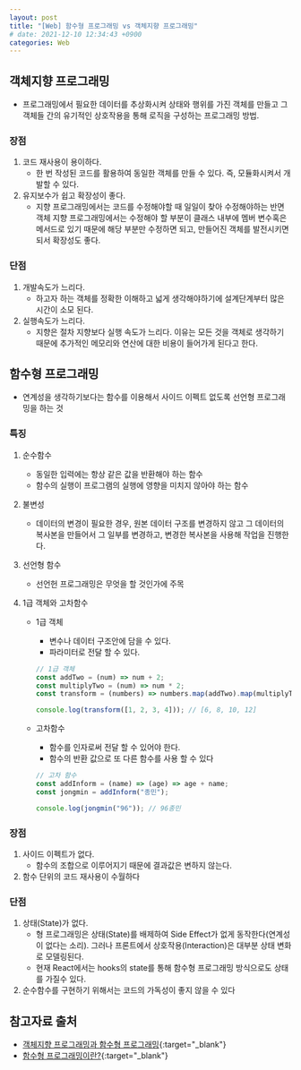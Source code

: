 ```yaml
---
layout: post
title: "[Web] 함수형 프로그래밍 vs 객체지향 프로그래밍"
# date: 2021-12-10 12:34:43 +0900
categories: Web
---
```


## 객체지향 프로그래밍
- 프로그래밍에서 필요한 데이터를 추상화시켜 상태와 행위를 가진 객체를 만들고 그 객체들 간의 유기적인 상호작용을 통해 로직을 구성하는 프로그래밍 방법.

### 장점
1. 코드 재사용이 용이하다.
    - 한 번 작성된 코드를 활용하여 동일한 객체를 만들 수 있다. 즉, 모듈화시켜서 개발할 수 있다.
2. 유지보수가 쉽고 확장성이 좋다.
    -  지향 프로그래밍에서는 코드를 수정해야할 때 일일이 찾아 수정해야하는 반면 객체 지향 프로그래밍에서는 수정해야 할 부분이 클래스 내부에 멤버 변수혹은 메서드로 있기 때문에 해당 부분만 수정하면 되고, 만들어진 객체를 발전시키면 되서 확장성도 좋다.

### 단점
1. 개발속도가 느리다.
    - 하고자 하는 객체를 정확한 이해하고 넓게 생각해야하기에 설계단계부터 많은 시간이 소모 된다.
2. 실행속도가 느리다.
    -  지향은 절차 지향보다 실행 속도가 느리다. 이유는 모든 것을 객체로 생각하기 때문에 추가적인 메모리와 연산에 대한 비용이 들어가게 된다고 한다.

## 함수형 프로그래밍
- 연계성을 생각하기보다는 함수를 이용해서 사이드 이펙트 없도록 선언형 프로그래밍을 하는 것

### 특징
1. 순수함수
    - 동일한 입력에는 항상 같은 값을 반환해야 하는 함수
    - 함수의 실행이 프로그램의 실행에 영향을 미치지 않아야 하는 함수
 
2. 불변성
    - 데이터의 변경이 필요한 경우, 원본 데이터 구조를 변경하지 않고 그 데이터의 복사본을 만들어서 그 일부를 변경하고, 변경한 복사본을 사용해 작업을 진행한다.  
3. 선언형 함수
    - 선언헌 프로그래밍은 무엇을 할 것인가에 주목  
4. 1급 객체와 고차함수
    - 1급 객체
      - 변수나 데이터 구조안에 담을 수 있다.
      - 파라미터로 전달 할 수 있다.
      
      ```javascript
      // 1급 객체
      const addTwo = (num) => num + 2;
      const multiplyTwo = (num) => num * 2;
      const transform = (numbers) => numbers.map(addTwo).map(multiplyTwo);

      console.log(transform([1, 2, 3, 4])); // [6, 8, 10, 12]
      ```
      
    - 고차함수
      - 함수를 인자로써 전달 할 수 있어야 한다.
      - 함수의 반환 값으로 또 다른 함수를 사용 할 수 있다
      
      ```javascript
      // 고차 함수
      const addInform = (name) => (age) => age + name;
      const jongmin = addInform("종민");

      console.log(jongmin("96")); // 96종민
      ```

### 장점
1. 사이드 이펙트가 없다.
    - 함수의 조합으로 이루어지기 때문에 결과값은 변하지 않는다.
2. 함수 단위의 코드 재사용이 수월하다

### 단점
1. 상태(State)가 없다.
    - 형 프로그래밍은 상태(State)를 배제하여 Side Effect가 없게 동작한다(연계성이 없다는 소리). 그러나 프론트에서 상호작용(Interaction)은 대부분 상태 변화로 모델링된다.
    -  현재 React에서는 hooks의 state를 통해 함수형 프로그래밍 방식으로도 상태를 가질수 있다.
2. 순수함수를 구현하기 위해서는 코드의 가독성이 좋지 않을 수 있다

## 참고자료 출처

- [객체지향 프로그래밍과 함수형 프로그래밍](https://velog.io/@huurray/%EA%B0%9D%EC%B2%B4%EC%A7%80%ED%96%A5-%ED%94%84%EB%A1%9C%EA%B7%B8%EB%9E%98%EB%B0%8D%EA%B3%BC-%ED%95%A8%EC%88%98%ED%98%95-%ED%94%84%EB%A1%9C%EA%B7%B8%EB%9E%98%EB%B0%8D){:target="\_blank"}
- [함수형 프로그래밍이란?](https://jongminfire.dev/%ED%95%A8%EC%88%98%ED%98%95-%ED%94%84%EB%A1%9C%EA%B7%B8%EB%9E%98%EB%B0%8D%EC%9D%B4%EB%9E%80){:target="\_blank"}
